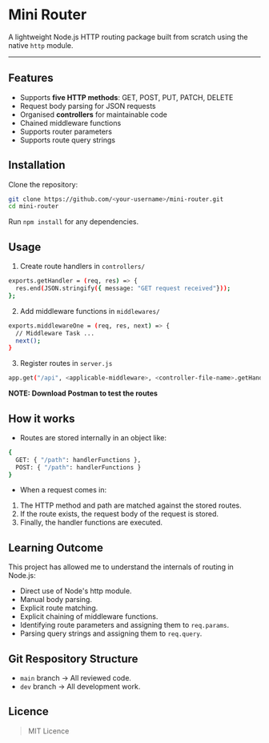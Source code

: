 # Mini Router

A lightweight Node.js HTTP routing package built from scratch using the native `http` module.

---

## Features
- Supports **five HTTP methods**: GET, POST, PUT, PATCH, DELETE
- Request body parsing for JSON requests
- Organised **controllers** for maintainable code
- Chained middleware functions
- Supports router parameters
- Supports route query strings

## Installation

Clone the repository:
```bash
git clone https://github.com/<your-username>/mini-router.git
cd mini-router
```

Run `npm install` for any dependencies.

## Usage

1. Create route handlers in `controllers/`

```bash
exports.getHandler = (req, res) => {
  res.end(JSON.stringify({ message: "GET request received"}));
};
```

2. Add middleware functions in `middlewares/`

```bash
exports.middlewareOne = (req, res, next) => {
  // Middleware Task ...
  next();
}
```

3. Register routes in `server.js`

```bash
app.get("/api", <applicable-middleware>, <controller-file-name>.getHandler);
```

**NOTE: Download Postman to test the routes**

## How it works
- Routes are stored internally in an object like:
```bash
{
  GET: { "/path": handlerFunctions },
  POST: { "/path": handlerFunctions }
}
```

- When a request comes in:
1. The HTTP method and path are matched against the stored routes.
2. If the route exists, the request body of the request is stored.
3. Finally, the handler functions are executed.

## Learning Outcome

This project has allowed me to understand the internals of routing in Node.js:
- Direct use of Node's http module.
- Manual body parsing.
- Explicit route matching.
- Explicit chaining of middleware functions.
- Identifying route parameters and assigning them to `req.params`.
- Parsing query strings and assigning them to `req.query`.

## Git Respository Structure
- `main` branch -> All reviewed code.
- `dev` branch -> All development work.

## Licence
> MIT Licence